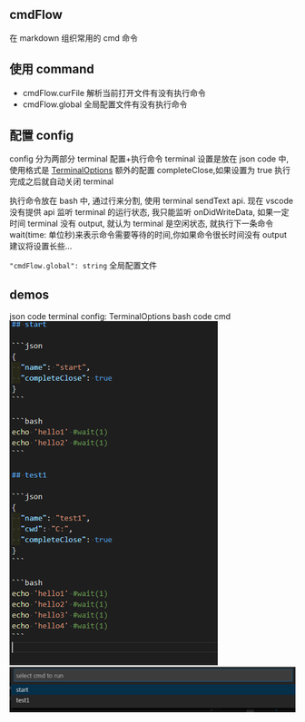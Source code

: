 ## cmdFlow

在 markdown 组织常用的 cmd 命令

## 使用 command

- cmdFlow.curFile 解析当前打开文件有没有执行命令
- cmdFlow.global 全局配置文件有没有执行命令

## 配置 config

config 分为两部分 terminal 配置+执行命令
terminal 设置是放在 json code 中,
使用格式是 [TerminalOptions](https://code.visualstudio.com/docs/extensionAPI/vscode-api#TerminalOptions)
额外的配置 completeClose,如果设置为 true 执行完成之后就自动关闭 terminal

执行命令放在 bash 中, 通过行来分割, 使用 terminal sendText api.
现在 vscode 没有提供 api 监听 terminal 的运行状态, 我只能监听 onDidWriteData,
如果一定时间 terminal 没有 output, 就认为 terminal 是空闲状态, 就执行下一条命令
wait(time: 单位秒)来表示命令需要等待的时间,你如果命令很长时间没有 output 建议将设置长些...

`"cmdFlow.global": string` 全局配置文件

## demos

json code terminal config: TerminalOptions
bash code cmd
![demo1](./images/demo1.png)
![demo2](./images/demo2.png)
